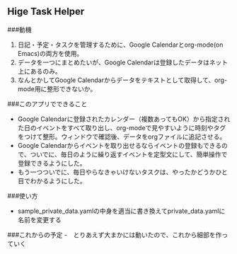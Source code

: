 Hige Task Helper
-----------
###動機
  1. 日記・予定・タスクを管理するために、Google Calendarとorg-mode(on Emacs)の両方を使用。
  2. データを一つにまとめたいが、Google Calendarは登録したデータはネット上にあるのみ。
  3. なんとかしてGoogle Calendarからデータをテキストとして取得して、org-mode用に整形できないか。
  
###このアプリでできること
  - Google Calendarに登録されたカレンダー（複数あってもOK）から指定された日のイベントをすべて取り出し、org-modeで見やすいように時刻やタグをつけて整形。ウィンドウで確認後、データをorgファイルに追記させる。
  - Google Calendarからイベントを取り出せるならイベントの登録もできるので、ついでに、毎日のように繰り返すイベントを定型文にして、簡単操作で登録できるようにした。
  - もう一つついでに、毎日やらなきゃいけないタスクは、やったかどうかひと目でわかるようにした。
  
###使い方
  - sample_private_data.yamlの中身を適当に書き換えてprivate_data.yamlに名前を変更する
  
  ###これからの予定
  -　とりあえず大まかには動いたので、これから細部を作っていく